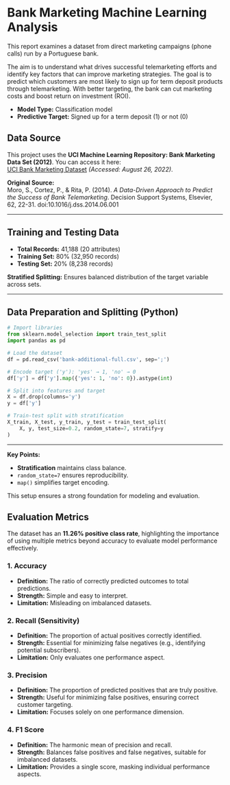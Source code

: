 # Bank Marketing Machine Learning Analysis

This report examines a dataset from direct marketing campaigns (phone calls) run by a Portuguese bank.

The aim is to understand what drives successful telemarketing efforts and identify key factors that can improve marketing strategies. The goal is to predict which customers are most likely to sign up for term deposit products through telemarketing. With better targeting, the bank can cut marketing costs and boost return on investment (ROI).

- **Model Type:** Classification model
- **Predictive Target:** Signed up for a term deposit (1) or not (0)


## Data Source  
This project uses the **UCI Machine Learning Repository: Bank Marketing Data Set (2012)**. You can access it here:  
[UCI Bank Marketing Dataset](http://archive.ics.uci.edu/ml/datasets/Bank+Marketing) *(Accessed: August 26, 2022)*.

**Original Source:**  
Moro, S., Cortez, P., & Rita, P. (2014). *A Data-Driven Approach to Predict the Success of Bank Telemarketing*. Decision Support Systems, Elsevier, 62, 22-31. doi:10.1016/j.dss.2014.06.001

---

## Training and Testing Data
- **Total Records:** 41,188 (20 attributes)
- **Training Set:** 80% (32,950 records)
- **Testing Set:** 20% (8,238 records)

**Stratified Splitting:** Ensures balanced distribution of the target variable across sets.

---

## Data Preparation and Splitting (Python)
```python
# Import libraries
from sklearn.model_selection import train_test_split
import pandas as pd

# Load the dataset
df = pd.read_csv('bank-additional-full.csv', sep=';')

# Encode target ('y'): 'yes' → 1, 'no' → 0
df['y'] = df['y'].map({'yes': 1, 'no': 0}).astype(int)

# Split into features and target
X = df.drop(columns='y')
y = df['y']

# Train-test split with stratification
X_train, X_test, y_train, y_test = train_test_split(
    X, y, test_size=0.2, random_state=7, stratify=y
)
```

---
**Key Points:**
- **Stratification** maintains class balance.
- `random_state=7` ensures reproducibility.
- `map()` simplifies target encoding.

This setup ensures a strong foundation for modeling and evaluation.

## Evaluation Metrics
The dataset has an **11.26% positive class rate**, highlighting the importance of using multiple metrics beyond accuracy to evaluate model performance effectively.

### 1. **Accuracy**  
- **Definition:** The ratio of correctly predicted outcomes to total predictions.
- **Strength:** Simple and easy to interpret.
- **Limitation:** Misleading on imbalanced datasets.

### 2. **Recall (Sensitivity)**  
- **Definition:** The proportion of actual positives correctly identified.
- **Strength:** Essential for minimizing false negatives (e.g., identifying potential subscribers).
- **Limitation:** Only evaluates one performance aspect.

### 3. **Precision**  
- **Definition:** The proportion of predicted positives that are truly positive.
- **Strength:** Useful for minimizing false positives, ensuring correct customer targeting.
- **Limitation:** Focuses solely on one performance dimension.

### 4. **F1 Score**  
- **Definition:** The harmonic mean of precision and recall.
- **Strength:** Balances false positives and false negatives, suitable for imbalanced datasets.
- **Limitation:** Provides a single score, masking individual performance aspects.





